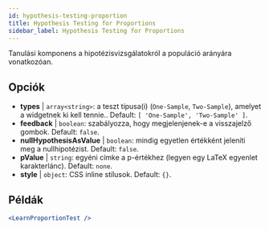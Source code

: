 ```yaml
---
id: hypothesis-testing-proportion
title: Hypothesis Testing for Proportions
sidebar_label: Hypothesis Testing for Proportions
---
```


Tanulási komponens a hipotézisvizsgálatokról a populáció arányára vonatkozóan.

## Opciók

* __types__ | `array<string>`: a teszt típusa(i) (`One-Sample`, `Two-Sample`), amelyet a widgetnek ki kell tennie.. Default: `[
  'One-Sample',
  'Two-Sample'
]`.
* __feedback__ | `boolean`: szabályozza, hogy megjelenjenek-e a visszajelző gombok. Default: `false`.
* __nullHypothesisAsValue__ | `boolean`: mindig egyetlen értékként jeleníti meg a nullhipotézist. Default: `false`.
* __pValue__ | `string`: egyéni címke a p-értékhez (legyen egy LaTeX egyenlet karakterlánc). Default: `none`.
* __style__ | `object`: CSS inline stílusok. Default: `{}`.


## Példák

```jsx live
<LearnProportionTest />
```

